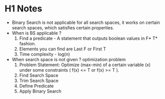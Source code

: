 # H1 Notes
- Binary Search is not applicable for all search spaces, it works on certain search spaces, which satisfies certain properties.
- When is BS applicable ? 
   1. Find a predicate - A statement that outputs boolean values in F* T* fashion.
   2. Elements you can find are Last F or First T 
   3. Time complexity - log(n) 
- When search space is not given ? optimization problem
   1. Problem Statement: Optimize (max-min) of a certain variable (x) under some constraints ( f(x) <= T or f(x) >= T ).
   2. Find Search Space
   3. Trim Search Space
   4. Define Predicate
   5. Apply Binary Search
